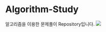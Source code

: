 # Algorithm-Study
알고리즘을 이용한 문제풀이 Repository입니다.
<img src="https://img.shields.io/badge/TypeScript-3178C6?style=flat&logo=TypeScript&logoColor=white"/>
